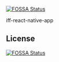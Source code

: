 [![FOSSA Status](https://app.fossa.io/api/projects/git%2Bgithub.com%2FIvyFilmFestivalMobile%2Fiff-react-native-app.svg?type=shield)](https://app.fossa.io/projects/git%2Bgithub.com%2FIvyFilmFestivalMobile%2Fiff-react-native-app?ref=badge_shield)

iff-react-native-app


## License
[![FOSSA Status](https://app.fossa.io/api/projects/git%2Bgithub.com%2FIvyFilmFestivalMobile%2Fiff-react-native-app.svg?type=large)](https://app.fossa.io/projects/git%2Bgithub.com%2FIvyFilmFestivalMobile%2Fiff-react-native-app?ref=badge_large)